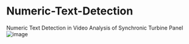 # Numeric-Text-Detection
Numeric Text Detection in Video Analysis of Synchronic Turbine Panel
![image](https://github.com/luthfiardiansyah01/Numeric-Text-Detection/assets/71245686/a0f264a2-855d-458e-b76a-75f52b7f302f)
